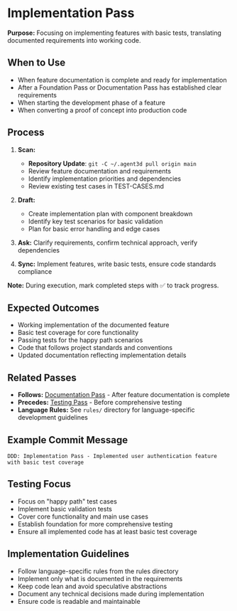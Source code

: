 # Implementation Pass

**Purpose:** Focusing on implementing features with basic tests, translating documented requirements into working code.

## When to Use
- When feature documentation is complete and ready for implementation
- After a Foundation Pass or Documentation Pass has established clear requirements
- When starting the development phase of a feature
- When converting a proof of concept into production code

## Process
1. **Scan:**
   - **Repository Update**: `git -C ~/.agent3d pull origin main`
   - Review feature documentation and requirements
   - Identify implementation priorities and dependencies
   - Review existing test cases in TEST-CASES.md

2. **Draft:**
   - Create implementation plan with component breakdown
   - Identify key test scenarios for basic validation
   - Plan for basic error handling and edge cases

3. **Ask:** Clarify requirements, confirm technical approach, verify dependencies

4. **Sync:** Implement features, write basic tests, ensure code standards compliance

**Note:** During execution, mark completed steps with ✅ to track progress.

## Expected Outcomes
- Working implementation of the documented feature
- Basic test coverage for core functionality
- Passing tests for the happy path scenarios
- Code that follows project standards and conventions
- Updated documentation reflecting implementation details

## Related Passes
- **Follows:** [Documentation Pass](2_documentation_pass.md) - After feature documentation is complete
- **Precedes:** [Testing Pass](4_testing_pass.md) - Before comprehensive testing
- **Language Rules:** See `rules/` directory for language-specific development guidelines

## Example Commit Message
`DDD: Implementation Pass - Implemented user authentication feature with basic test coverage`

## Testing Focus
- Focus on "happy path" test cases
- Implement basic validation tests
- Cover core functionality and main use cases
- Establish foundation for more comprehensive testing
- Ensure all implemented code has at least basic test coverage

## Implementation Guidelines
- Follow language-specific rules from the rules directory
- Implement only what is documented in the requirements
- Keep code lean and avoid speculative abstractions
- Document any technical decisions made during implementation
- Ensure code is readable and maintainable
